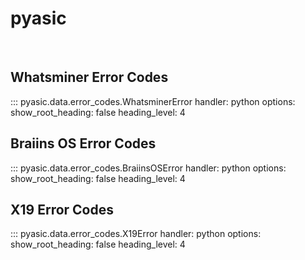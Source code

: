 # pyasic
<br>

## Whatsminer Error Codes
::: pyasic.data.error_codes.WhatsminerError
    handler: python
    options:
        show_root_heading: false
        heading_level: 4
<br>

## Braiins OS Error Codes
::: pyasic.data.error_codes.BraiinsOSError
    handler: python
    options:
        show_root_heading: false
        heading_level: 4
<br>

## X19 Error Codes
::: pyasic.data.error_codes.X19Error
    handler: python
    options:
        show_root_heading: false
        heading_level: 4
